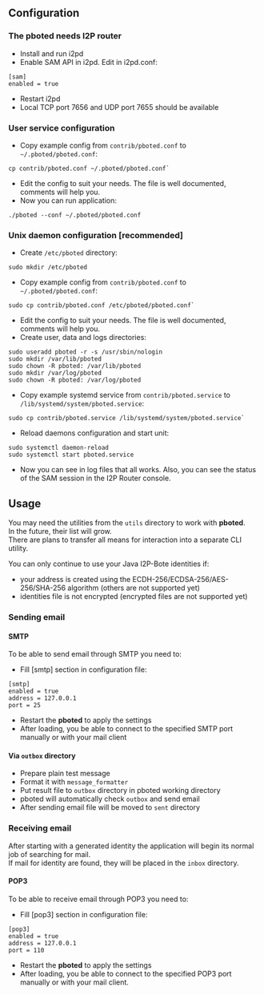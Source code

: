 ## Configuration

### The pboted needs I2P router

- Install and run i2pd
- Enable SAM API in i2pd. Edit in i2pd.conf:

```
[sam]
enabled = true
```

- Restart i2pd   
- Local TCP port 7656 and UDP port 7655 should be available

### User service configuration

- Copy example config from `contrib/pboted.conf` to `~/.pboted/pboted.conf`:

```
cp contrib/pboted.conf ~/.pboted/pboted.conf`
```

- Edit the config to suit your needs. The file is well documented, comments will help you.
- Now you can run application:

```
./pboted --conf ~/.pboted/pboted.conf
```

### Unix daemon configuration [recommended]

- Create `/etc/pboted` directory:

```
sudo mkdir /etc/pboted
```

- Copy example config from `contrib/pboted.conf` to `~/.pboted/pboted.conf`:

```
sudo cp contrib/pboted.conf /etc/pboted/pboted.conf`
```

- Edit the config to suit your needs. The file is well documented, comments will help you.
- Create user, data and logs directories:

```
sudo useradd pboted -r -s /usr/sbin/nologin
sudo mkdir /var/lib/pboted
sudo chown -R pboted: /var/lib/pboted
sudo mkdir /var/log/pboted
sudo chown -R pboted: /var/log/pboted
```

- Copy example systemd service from `contrib/pboted.service` to `/lib/systemd/system/pboted.service`:

```
sudo cp contrib/pboted.service /lib/systemd/system/pboted.service`
```

- Reload daemons configuration and start unit:

```
sudo systemctl daemon-reload
sudo systemctl start pboted.service
```

- Now you can see in log files that all works. Also, you can see the status of the SAM session in the I2P Router console.

## Usage

You may need the utilities from the `utils` directory to work with **pboted**.   
In the future, their list will grow.   
There are plans to transfer all means for interaction into a separate CLI utility.

You can only continue to use your Java I2P-Bote identities if:

- your address is created using the ECDH-256/ECDSA-256/AES-256/SHA-256 algorithm (others are not supported yet)
- identities file is not encrypted (encrypted files are not supported yet)

### Sending email

#### SMTP

To be able to send email through SMTP you need to:

- Fill [smtp] section in configuration file:

```
[smtp]
enabled = true
address = 127.0.0.1
port = 25
```

- Restart the **pboted** to apply the settings
- After loading, you be able to connect to the specified SMTP port manually or with your mail client

#### Via `outbox` directory 

- Prepare plain test message
- Format it with `message_formatter`
- Put result file to `outbox` directory in pboted working directory
- pboted will automatically check `outbox` and send email
- After sending email file will be moved to `sent` directory

### Receiving email

After starting with a generated identity the application will begin its normal job of searching for mail.  
If mail for identity are found, they will be placed in the `inbox` directory.

#### POP3

To be able to receive email through POP3 you need to:

- Fill [pop3] section in configuration file:

```
[pop3]
enabled = true
address = 127.0.0.1
port = 110
```

- Restart the **pboted** to apply the settings
- After loading, you be able to connect to the specified POP3 port manually or with your mail client.